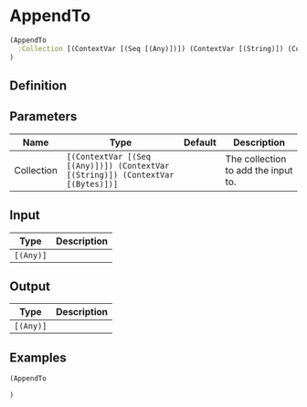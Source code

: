 # AppendTo

```clojure
(AppendTo
  :Collection [(ContextVar [(Seq [(Any)])]) (ContextVar [(String)]) (ContextVar [(Bytes)])]
)
```

## Definition


## Parameters
| Name | Type | Default | Description |
|------|------|---------|-------------|
| Collection | `[(ContextVar [(Seq [(Any)])]) (ContextVar [(String)]) (ContextVar [(Bytes)])]` |  | The collection to add the input to. |


## Input
| Type | Description |
|------|-------------|
| `[(Any)]` |  |


## Output
| Type | Description |
|------|-------------|
| `[(Any)]` |  |


## Examples

```clojure
(AppendTo

)
```
